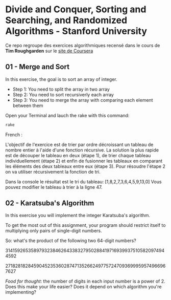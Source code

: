 # Divide and Conquer, Sorting and Searching, and Randomized Algorithms - Stanford University

Ce repo regroupe des exercices algorithmiques recensé dans le cours de **Tim Roughgarden** sur le [site de Coursera](https://www.coursera.org/learn/algorithms-divide-conquer)

## 01 - Merge and Sort

In this exercise, the goal is to sort an array of integer.

* Step 1: You need to split the array in two array
* Step 2: You need to sort recursiverly each array
* Step 3: You need to merge the array with comparing each element between them

Open your Terminal and lauch the rake with this command:

```bash
rake
```

French :

L'objectif de l'exercice est de trier par ordre décroissant un tableau de nombre entier à l'aide d'une fonction récursive. La solution la plus rapide est de découper le tableau en deux (étape 1), de trier chaque tableau individuellement (étape 2) et enfin de fusionner les tableaux en comparant les éléments des deux tableaux entre eux (étape 3). Pour résoudre l'étape 2 on va utiliser récursivement la fonction de tri.

Dans la console le résultat est le tri du tableau: [1,8,2,7,3,6,4,5,9,13,0]
Vous pouvez modifier le tableau à trier à la ligne 47.

## 02 - Karatsuba's Algorithm

In this exercise you will implement the integer Karatsuba's algorithm.

To get the most out of this assignment, your program should restrict itself to multiplying only pairs of single-digit numbers.

So: what's the product of the following two 64-digit numbers?

3141592653589793238462643383279502884197169399375105820974944592

2718281828459045235360287471352662497757247093699959574966967627

*Food for thought*: the number of digits in each input number is a power of 2. Does this make your life easier? Does it depend on which algorithm you're implementing?
